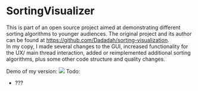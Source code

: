 # SortingVisualizer

This is part of an open source project aimed at demonstrating different sorting algorithms to younger audiences. The original project and its author can be found at https://github.com/Dadadah/sorting-visualization.  
In my copy, I made several changes to the GUI, increased functionality for the UX/ main thread interaction, added or reimplemented additional sorting algorithms, plus some other code structure and quality changes.

Demo of my version:
![](../../../Desktop/SortingAnim.gif)
Todo:
  - ???

